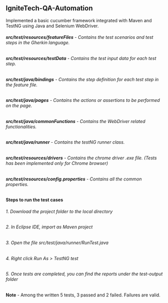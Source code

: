 ## IgniteTech-QA-Automation
Implemented a basic cucumber framework integrated with Maven and TestNG using Java and Selenium WebDriver. 

###### **src/test/resources/featureFiles** - Contains the test scenarios and test steps in the Gherkin language.  
###### **src/test/resources/testData** - Contains the test input data for each test step.  
###### **src/test/java/bindings** - Contains the step definition for each test step in the feature file. 
###### **src/test/java/pages** - Contains the actions or assertions to be performed on the page.  
###### **src/test/java/commonFunctions** - Contains the WebDriver related functionalities.  
###### **src/test/java/runner** - Contains the testNG runner class.  

###### **src/test/resources/drivers** - Contains the chrome driver .exe file. (Tests has been implemented only for Chrome browser)  
###### **src/test/resources/config.properties** - Contains all the common properties.  

**Steps to run the test cases** 
######  1. Download the project folder to the local directory
######  2. In Eclipse IDE, import as Maven project
######  3. Open the file src/test/java/runner/RunTest.java
######  4. Right click Run As > TestNG test
######  5. Once tests are completed, you can find the reports under the test-output folder

**Note** - Among the written 5 tests, 3 passed and 2 failed. Failures are valid. 
